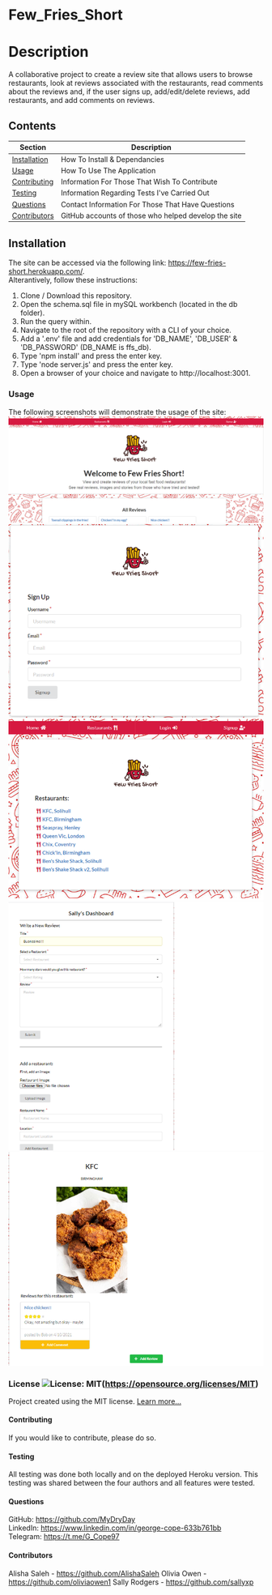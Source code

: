 # Few_Fries_Short

  # Description
  A collaborative project to create a review site that allows users to browse restaurants, look at reviews associated with the restaurants, read comments about the reviews and, if the user signs up, add/edit/delete reviews, add restaurants, and add comments on reviews.

  ## Contents
  Section                       | Description
  ----------------------------- | --------------------------------------------------
  [Installation](#Installation) | How To Install & Dependancies
  [Usage](#Usage)               | How To Use The Application
  [Contributing](#Contributing) | Information For Those That Wish To Contribute
  [Testing](#Testing)           | Information Regarding Tests I've Carried Out
  [Questions](#Questions)       | Contact Information For Those That Have Questions
  [Contributors](#Contributors) | GitHub accounts of those who helped develop the site

  ## Installation
  The site can be accessed via the following link: https://few-fries-short.herokuapp.com/.  
  Alterantively, follow these instructions:  
  1. Clone / Download this repository. 
  2. Open the schema.sql file in mySQL workbench (located in the db folder). 
  3. Run the query within. 
  4. Navigate to the root of the repository with a CLI of your choice.
  5. Add a '.env' file and add credentials for 'DB_NAME', 'DB_USER' & 'DB_PASSWORD' (DB_NAME is ffs_db).
  6. Type 'npm install' and press the enter key. 
  7. Type 'node server.js' and press the enter key. 
  8. Open a browser of your choice and navigate to http://localhost:3001.

  ### Usage
  The following screenshots will demonstrate the usage of the site: 
  ![Screenshot #1](/images/Landingpage.png)
  ![Screenshot #2](/images/Signup.png)
  ![Screenshot #3](/images/Restaurantpage.png)
  ![Screenshot #4](/images/Reviewadd.png)
  ![Screenshot #5](/images/showspicture.png)

  ### License ![License: MIT](https://img.shields.io/badge/License-MIT-yellow.svg)(https://opensource.org/licenses/MIT) 
 
  Project created using the MIT license.
  [Learn more...](https://opensource.org/licenses/MIT)

  #### Contributing
  If you would like to contribute, please do so.

  #### Testing
  All testing was done both locally and on the deployed Heroku version. This testing was shared between the four authors and all features were tested.

  #### Questions
  GitHub: https://github.com/MyDryDay  
  LinkedIn: https://www.linkedin.com/in/george-cope-633b761bb  
  Telegram: https://t.me/G_Cope97

  #### Contributors
  Alisha Saleh  - https://github.com/AlishaSaleh
  Olivia Owen   - https://github.com/oliviaowen1
  Sally Rodgers - https://github.com/sallyxp
